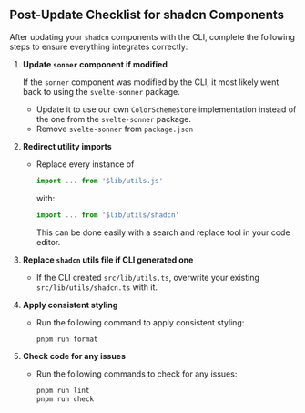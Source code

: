 ## Post-Update Checklist for shadcn Components

After updating your `shadcn` components with the CLI, complete the following steps to ensure everything integrates correctly:

1. **Update `sonner` component if modified**

   If the `sonner` component was modified by the CLI, it most likely went back to using the `svelte-sonner` package.
   * Update it to use our own `ColorSchemeStore` implementation instead of the one from the `svelte-sonner` package.
   * Remove `svelte-sonner` from `package.json`

2. **Redirect utility imports**

   * Replace every instance of

     ```js
     import ... from '$lib/utils.js'
     ```

     with:

     ```js
     import ... from '$lib/utils/shadcn'
     ```

     This can be done easily with a search and replace tool in your code editor.

3. **Replace `shadcn` utils file if CLI generated one**

   * If the CLI created `src/lib/utils.ts`, overwrite your existing `src/lib/utils/shadcn.ts` with it.

4. **Apply consistent styling**

   * Run the following command to apply consistent styling:

     ```bash
     pnpm run format
     ```

5. **Check code for any issues**

   * Run the following commands to check for any issues:

     ```bash
     pnpm run lint
     pnpm run check
     ```
